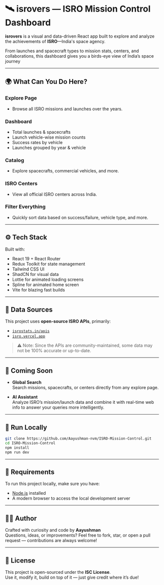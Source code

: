 # 🛰️ isrovers — ISRO Mission Control Dashboard

**isrovers** is a visual and data-driven React app built to explore and analyze the achievements of **ISRO**—India's space agency.

From launches and spacecraft types to mission stats, centers, and collaborations, this dashboard gives you a birds-eye view of India’s space journey 

---

## 🌍 What Can You Do Here?

### Explore Page  
  - Browse all ISRO missions and launches over the years.

### Dashboard 
  - Total launches & spacecrafts  
  - Launch vehicle-wise mission counts  
  - Success rates by vehicle  
  - Launches grouped by year & vehicle

### Catalog
  - Explore spacecrafts, commercial vehicles, and more.

### ISRO Centers
  - View all official ISRO centers across India.

### Filter Everything
  - Quickly sort data based on success/failure, vehicle type, and more.

---

## ⚙️ Tech Stack

Built with:

- React 19 + React Router
- Redux Toolkit for state management
- Tailwind CSS UI
- ShadCN for visual data
- Lottie for animated loading screens
- Spline for animated home screen
- Vite for blazing fast builds

---

## 🧠 Data Sources

This project uses **open-source ISRO APIs**, primarily:

-  [`isrostats.in/apis`](https://isrostats.in/apis)
-  [`isro.vercel.app`](https://isro.vercel.app/)

> ⚠️ Note: Since the APIs are community-maintained, some data may not be 100% accurate or up-to-date.

---

## 🔮 Coming Soon

-  **Global Search**  
  Search missions, spacecrafts, or centers directly from any explore page.

-  **AI Assistant**  
  Analyze ISRO’s mission/launch data and combine it with real-time web info to answer your queries more intelligently.

---

## 🧪 Run Locally

```bash
git clone https://github.com/Aayushman-nvm/ISRO-Mission-Control.git
cd ISRO-Mission-Control
npm install
npm run dev
```

---

## 🧰 Requirements

To run this project locally, make sure you have:

-  [Node.js](https://nodejs.org/) installed
-  A modern browser to access the local development server

---

## 👨‍💻 Author

Crafted with curiosity and code by **Aayushman**  
Questions, ideas, or improvements? Feel free to fork, star, or open a pull request — contributions are always welcome!

---

## 📄 License

This project is open-sourced under the **ISC License**.  
Use it, modify it, build on top of it — just give credit where it’s due!
